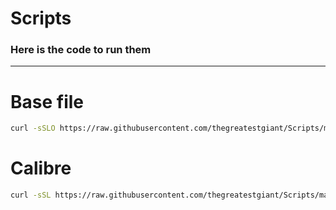 # Scripts

### Here is the code to run them
---
# Base file
```bash
curl -sSLO https://raw.githubusercontent.com/thegreatestgiant/Scripts/main/Base.sh; chmod +x Base.sh; ./Base.sh -y
```

# Calibre
```sh
curl -sSL https://raw.githubusercontent.com/thegreatestgiant/Scripts/main/Calibre.sh | bash
```
